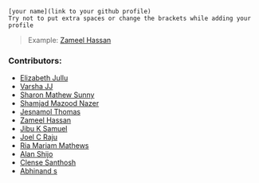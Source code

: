 ```
[your name](link to your github profile)
Try not to put extra spaces or change the brackets while adding your 
profile
```

> Example: [Zameel Hassan](https://github.com/zameel7)

### Contributors:

- [Elizabeth Jullu](https://github.com/ElzaJ009)
- [Varsha JJ](https://github.com/Varsha-JJ)
- [Sharon Mathew Sunny](https://github.com/sharonmathewsunny)
- [Shamjad Mazood Nazer](https://github.com/Shamjad-Mazood-Nazer)
- [Jesnamol Thomas](https://github.com/Jesnaa)
- [Zameel Hassan](https://github.com/zameel7)
- [Jibu K Samuel](https://github.com/Jibu26)
- [Joel C Raju](https://github.com/joelcr10)
- [Ria Mariam Mathews](https://github.com/RMM28)
- [Alan Shijo](https://github.com/alanshijo)
- [Clense Santhosh](https://github.com/cscreationz)
- [Abhinand s](https://github.com/Abhinand-s)
